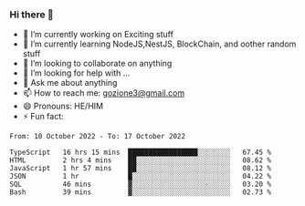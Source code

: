 ### Hi there 👋

<!--
**charlieScript/charlieScript** is a ✨ _special_ ✨ repository because its `README.md` (this file) appears on your GitHub profile.

Here are some ideas to get you started: -->

- 🔭 I’m currently working on Exciting stuff
- 🌱 I’m currently learning NodeJS,NestJS, BlockChain, and oother random stuff
- 👯 I’m looking to collaborate on anything
- 🤔 I’m looking for help with ...
- 💬 Ask me about anything
- 📫 How to reach me: gozione3@gmail.com
- 😄 Pronouns: HE/HIM
- ⚡ Fun fact: 
<!--START_SECTION:waka-->

```text
From: 10 October 2022 - To: 17 October 2022

TypeScript   16 hrs 15 mins  █████████████████░░░░░░░░   67.45 %
HTML         2 hrs 4 mins    ██░░░░░░░░░░░░░░░░░░░░░░░   08.62 %
JavaScript   1 hr 57 mins    ██░░░░░░░░░░░░░░░░░░░░░░░   08.12 %
JSON         1 hr            █░░░░░░░░░░░░░░░░░░░░░░░░   04.22 %
SQL          46 mins         ▓░░░░░░░░░░░░░░░░░░░░░░░░   03.20 %
Bash         39 mins         ▓░░░░░░░░░░░░░░░░░░░░░░░░   02.73 %
```

<!--END_SECTION:waka-->
